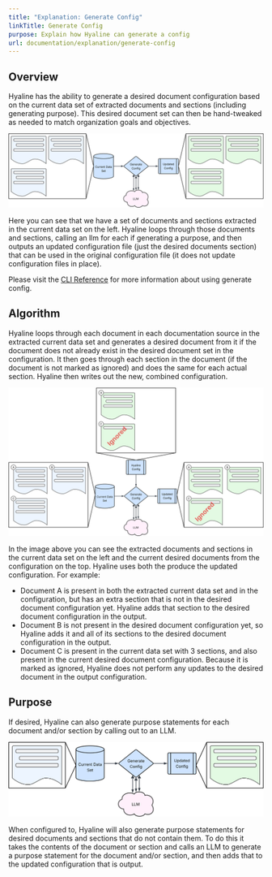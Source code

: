 ```yaml
---
title: "Explanation: Generate Config"
linkTitle: Generate Config
purpose: Explain how Hyaline can generate a config
url: documentation/explanation/generate-config
---
```

## Overview
Hyaline has the ability to generate a desired document configuration based on the current data set of extracted documents and sections (including generating purpose). This desired document set can then be hand-tweaked as needed to match organization goals and objectives.

![Overview](_img/generate-config-overview.svg)

Here you can see that we have a set of documents and sections extracted in the current data set on the left. Hyaline loops through those documents and sections, calling an llm for each if generating a purpose, and then outputs an updated configuration file (just the desired documents section) that can be used in the original configuration file (it does not update configuration files in place).

Please visit the [CLI Reference](../04-reference/02-cli.md) for more information about using generate config.

## Algorithm
Hyaline loops through each document in each documentation source in the extracted current data set and generates a desired document from it if the document does not already exist in the desired document set in the configuration. It then goes through each section in the document (if the document is not marked as ignored) and does the same for each actual section. Hyaline then writes out the new, combined configuration. 

![Algorithm](_img/generate-config-algorithm.svg)

In the image above you can see the extracted documents and sections in the current data set on the left and the current desired documents from the configuration on the top. Hyaline uses both the produce the updated configuration. For example:
* Document A is present in both the extracted current data set and in the configuration, but has an extra section that is not in the desired document configuration yet. Hyaline adds that section to the desired document configuration in the output.
* Document B is not present in the desired document configuration yet, so Hyaline adds it and all of its sections to the desired document configuration in the output.
* Document C is present in the current data set with 3 sections, and also present in the current desired document configuration. Because it is marked as ignored, Hyaline does not perform any updates to the desired document in the output configuration.

## Purpose
If desired, Hyaline can also generate purpose statements for each document and/or section by calling out to an LLM.

![Purpose](_img/generate-config-purpose.svg)

When configured to, Hyaline will also generate purpose statements for desired documents and sections that do not contain them. To do this it takes the contents of the document or section and calls an LLM to generate a purpose statement for the document and/or section, and then adds that to the updated configuration that is output.

